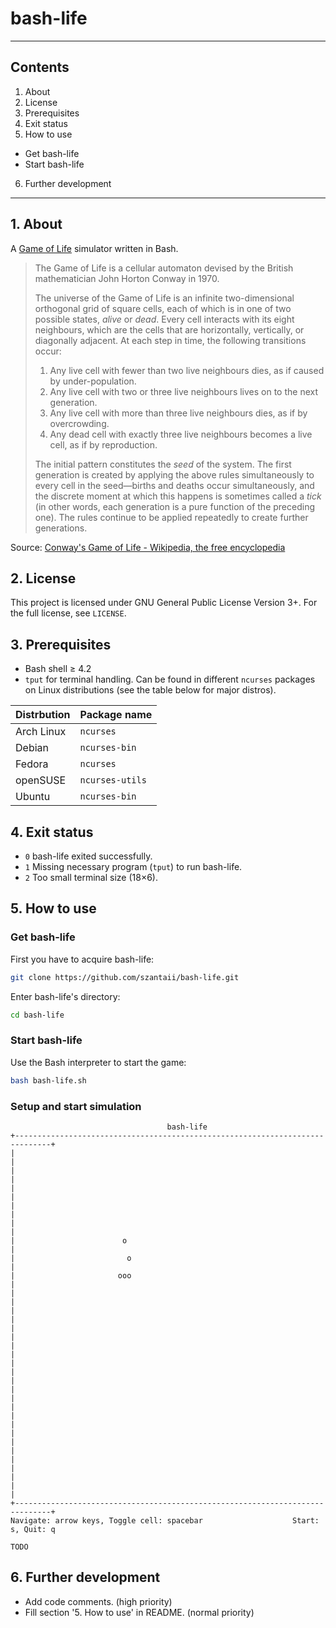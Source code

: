 # bash-life

***

## Contents
 1. About
 2. License
 3. Prerequisites
 4. Exit status
 5. How to use
  * Get bash-life
  * Start bash-life
 6. Further development

***

## 1. About

A [Game of Life](http://en.wikipedia.org/wiki/Conway%27s_Game_of_Life) simulator written in Bash.

> The Game of Life is a cellular automaton devised by the British mathematician John Horton Conway in 1970.
> 
> The universe of the Game of Life is an infinite two-dimensional orthogonal grid of square cells, each of which is in one of two possible states, _alive_ or _dead_. Every cell interacts with its eight neighbours, which are the cells that are horizontally, vertically, or diagonally adjacent. At each step in time, the following transitions occur:
> 
> 1. Any live cell with fewer than two live neighbours dies, as if caused by under-population.
> 2. Any live cell with two or three live neighbours lives on to the next generation.
> 3. Any live cell with more than three live neighbours dies, as if by overcrowding.
> 4. Any dead cell with exactly three live neighbours becomes a live cell, as if by reproduction.
> 
> The initial pattern constitutes the _seed_ of the system. The first generation is created by applying the above rules simultaneously to every cell in the seed—births and deaths occur simultaneously, and the discrete moment at which this happens is sometimes called a _tick_ (in other words, each generation is a pure function of the preceding one). The rules continue to be applied repeatedly to create further generations.

Source: [Conway's Game of Life - Wikipedia, the free encyclopedia](http://en.wikipedia.org/wiki/Conway's_Game_of_Life)

## 2. License

This project is licensed under GNU General Public License Version 3+. For the full license, see `LICENSE`.

## 3. Prerequisites

 * Bash shell ≥ 4.2
 * `tput` for terminal handling. Can be found in different `ncurses` packages on Linux distributions (see the table below for major distros).

| Distrbution | Package name    |
| ----------- | --------------- |
| Arch Linux  | `ncurses`       |
| Debian      | `ncurses-bin`   |
| Fedora      | `ncurses`       |
| openSUSE    | `ncurses-utils` |
| Ubuntu      | `ncurses-bin`   |

## 4. Exit status

 * `0` bash-life exited successfully.
 * `1` Missing necessary program (`tput`) to run bash-life.
 * `2` Too small terminal size (18×6).

## 5. How to use

### Get bash-life

First you have to acquire bash-life:

```bash
git clone https://github.com/szantaii/bash-life.git
```

Enter bash-life's directory:

```bash
cd bash-life
```

### Start bash-life

Use the Bash interpreter to start the game:

```bash
bash bash-life.sh
```

### Setup and start simulation

```text
                                   bash-life                                    
+------------------------------------------------------------------------------+
|                                                                              |
|                                                                              |
|                                                                              |
|                                                                              |
|                                                                              |
|                        o                                                     |
|                         o                                                    |
|                       ooo                                                    |
|                                                                              |
|                                                                              |
|                                                                              |
|                                                                              |
|                                                                              |
|                                                                              |
|                                                                              |
|                                                                              |
|                                                                              |
|                                                                              |
|                                                                              |
|                                                                              |
+------------------------------------------------------------------------------+
Navigate: arrow keys, Toggle cell: spacebar                    Start: s, Quit: q
```

`TODO`

## 6. Further development

 * Add code comments. (high priority)
 * Fill section '5. How to use' in README. (normal priority)

